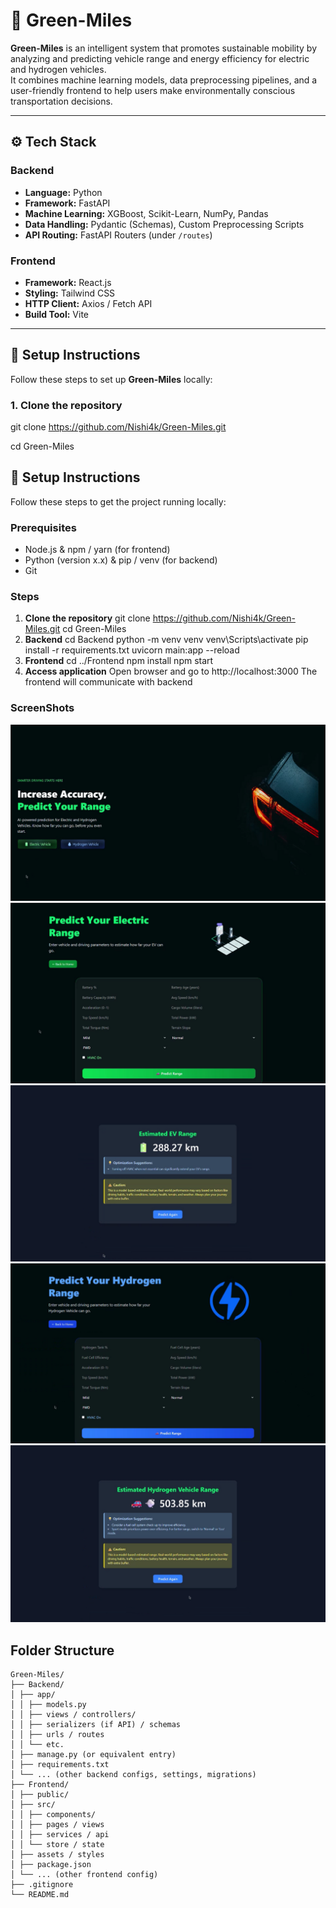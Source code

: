 # 🌱 Green-Miles

**Green-Miles** is an intelligent system that promotes sustainable mobility by analyzing and predicting vehicle range and energy efficiency for electric and hydrogen vehicles.  
It combines machine learning models, data preprocessing pipelines, and a user-friendly frontend to help users make environmentally conscious transportation decisions.

---

## ⚙️ Tech Stack

### **Backend**

- **Language:** Python
- **Framework:** FastAPI
- **Machine Learning:** XGBoost, Scikit-Learn, NumPy, Pandas
- **Data Handling:** Pydantic (Schemas), Custom Preprocessing Scripts
- **API Routing:** FastAPI Routers (under `/routes`)

### **Frontend**

- **Framework:** React.js
- **Styling:** Tailwind CSS
- **HTTP Client:** Axios / Fetch API
- **Build Tool:** Vite

---

## 🚀 Setup Instructions

Follow these steps to set up **Green-Miles** locally:

### **1. Clone the repository**


git clone https://github.com/Nishi4k/Green-Miles.git





cd Green-Miles


## 🚀 Setup Instructions

Follow these steps to get the project running locally:

### Prerequisites

- Node.js & npm / yarn (for frontend)
- Python (version x.x) & pip / venv (for backend)
- Git

### Steps

1. **Clone the repository**
   git clone https://github.com/Nishi4k/Green-Miles.git
   cd Green-Miles
2. **Backend**
    cd Backend
    python -m venv venv
    venv\Scripts\activate
    pip install -r requirements.txt
    uvicorn main:app --reload
2. **Frontend**
    cd ../Frontend
    npm install
    npm start
4. **Access application**
    Open browser and go to http://localhost:3000
    The frontend will communicate with backend


### ScreenShots


![Homepage](assets/home.png)
![EV Page](assets/ev.png)
![EV Result Page](assets/evresult.png)
![HV Page](assets/hv.png)
![HV Result Page](assets/hvresult.png)





## Folder Structure

```
Green-Miles/
├── Backend/
│ ├── app/
│ │ ├── models.py
│ │ ├── views / controllers/
│ │ ├── serializers (if API) / schemas
│ │ ├── urls / routes
│ │ └── etc.
│ ├── manage.py (or equivalent entry)
│ ├── requirements.txt
│ └── ... (other backend configs, settings, migrations)
├── Frontend/
│ ├── public/
│ ├── src/
│ │ ├── components/
│ │ ├── pages / views
│ │ ├── services / api
│ │ └── store / state
│ ├── assets / styles
│ ├── package.json
│ └── ... (other frontend config)
├── .gitignore
└── README.md
```
